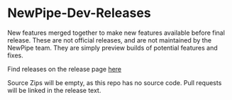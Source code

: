 # NewPipe-Dev-Releases
New features merged together to make new features available before final release. These are not official releases, and are not maintained by the NewPipe team. They are simply preview builds of potential features and fixes.

Find releases on the release page [here](https://github.com/PeterHindes/NewPipe-Dev-Releases/releases)

Source Zips will be empty, as this repo has no source code. Pull requests will be linked in the release text.
